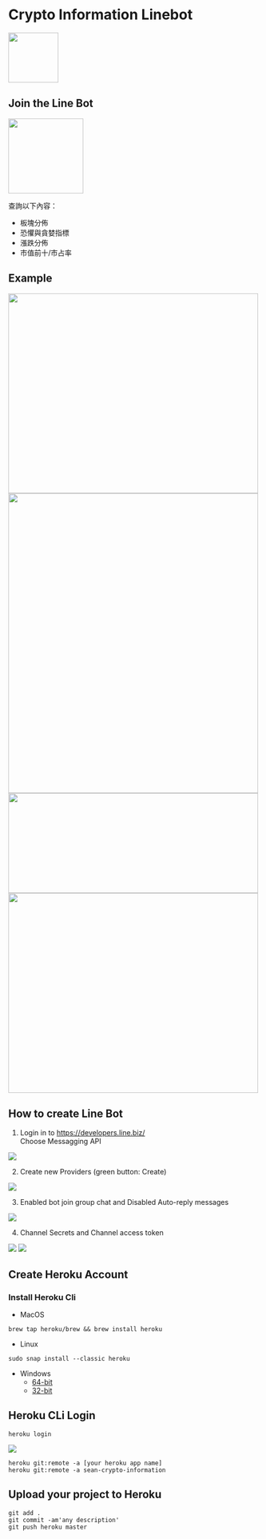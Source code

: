 # Crypto Information Linebot
<img src = "https://github.com/seanhung07/crypto-information-linebot/blob/main/img/logo.png" width="100" height="100">

## Join the Line Bot
<img src = "https://github.com/seanhung07/crypto-information-linebot/blob/main/img/qrcode.png" width="150" height="150">

查詢以下內容：
- 板塊分佈
- 恐懼與貪婪指標
- 漲跌分佈
- 市值前十/市占率

## Example

<img src = "https://github.com/seanhung07/crypto-information-linebot/blob/main/img/4.png" width="500" height="400">
<img src = "https://github.com/seanhung07/crypto-information-linebot/blob/main/img/1.png" width="500" height="600">
<img src = "https://github.com/seanhung07/crypto-information-linebot/blob/main/img/2.png" width="500" height="200">
<img src = "https://github.com/seanhung07/crypto-information-linebot/blob/main/img/3.png" width="500" height="400">

## How to create Line Bot

1. Login in to https://developers.line.biz/  </br> Choose Messagging API

<img src = "https://github.com/seanhung07/crypto-information-linebot/blob/main/img/explain1.png">

2. Create new Providers (green button: Create)

<img src = "https://github.com/seanhung07/crypto-information-linebot/blob/main/img/create.png">

3. Enabled bot join group chat and Disabled Auto-reply messages

<img src = "https://github.com/seanhung07/crypto-information-linebot/blob/main/img/setting.png">

4. Channel Secrets and Channel access token

<img src = "https://github.com/seanhung07/crypto-information-linebot/blob/main/img/explain2.png">
<img src = "https://github.com/seanhung07/crypto-information-linebot/blob/main/img/access.png">

## Create Heroku Account

### Install Heroku Cli
- MacOS 
```
brew tap heroku/brew && brew install heroku
```
- Linux
```
sudo snap install --classic heroku
```
- Windows
  - [64-bit](https://cli-assets.heroku.com/heroku-x64.exe)
  - [32-bit](https://cli-assets.heroku.com/heroku-x86.exe)
## Heroku CLi Login
```
heroku login
```
<img src = "https://github.com/seanhung07/crypto-information-linebot/blob/main/img/login.png">

```
heroku git:remote -a [your heroku app name]
heroku git:remote -a sean-crypto-information
```
## Upload your project to Heroku

```
git add .
git commit -am'any description'
git push heroku master
```
